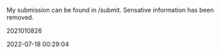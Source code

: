 My submission can be found in /submit. Sensative information has been removed.

2021010826

2022-07-18 00:29:04 
